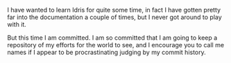 I have wanted to learn Idris for quite some time, in fact I have gotten pretty far into the documentation a couple of times, but I never got around to play with it.

But this time I am committed. I am so committed that I am going to keep a repository of my efforts for the world to see, and I encourage you to call me names if I appear to be procrastinating judging by my commit history.
